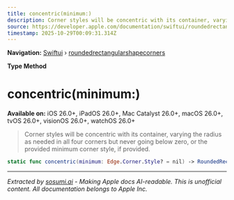```yaml
---
title: concentric(minimum:)
description: Corner styles will be concentric with its container, varying the radius as needed in all four corners but never going below zero, or the provided minimum corner style, if provided.
source: https://developer.apple.com/documentation/swiftui/roundedrectangularshapecorners/concentric(minimum:)
timestamp: 2025-10-29T00:09:31.314Z
---
```


**Navigation:** [Swiftui](/documentation/swiftui) › [roundedrectangularshapecorners](/documentation/swiftui/roundedrectangularshapecorners)

**Type Method**

# concentric(minimum:)

**Available on:** iOS 26.0+, iPadOS 26.0+, Mac Catalyst 26.0+, macOS 26.0+, tvOS 26.0+, visionOS 26.0+, watchOS 26.0+

> Corner styles will be concentric with its container, varying the radius as needed in all four corners but never going below zero, or the provided minimum corner style, if provided.

```swift
static func concentric(minimum: Edge.Corner.Style? = nil) -> RoundedRectangularShapeCorners
```

---

*Extracted by [sosumi.ai](https://sosumi.ai) - Making Apple docs AI-readable.*
*This is unofficial content. All documentation belongs to Apple Inc.*
